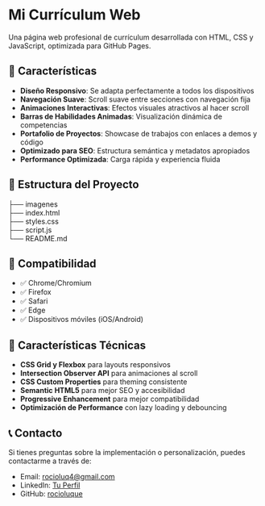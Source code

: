 # Mi Currículum Web

Una página web profesional de currículum desarrollada con HTML, CSS y JavaScript, optimizada para GitHub Pages.

## 🚀 Características

- **Diseño Responsivo**: Se adapta perfectamente a todos los dispositivos
- **Navegación Suave**: Scroll suave entre secciones con navegación fija
- **Animaciones Interactivas**: Efectos visuales atractivos al hacer scroll
- **Barras de Habilidades Animadas**: Visualización dinámica de competencias
- **Portafolio de Proyectos**: Showcase de trabajos con enlaces a demos y código
- **Optimizado para SEO**: Estructura semántica y metadatos apropiados
- **Performance Optimizada**: Carga rápida y experiencia fluida

## 📁 Estructura del Proyecto

├── imagenes
<br>
├── index.html
<br>
├── styles.css
<br>
├── script.js
<br>
└── README.md 

## 📱 Compatibilidad

- ✅ Chrome/Chromium
- ✅ Firefox
- ✅ Safari
- ✅ Edge
- ✅ Dispositivos móviles (iOS/Android)

## 🎨 Características Técnicas

- **CSS Grid y Flexbox** para layouts responsivos
- **Intersection Observer API** para animaciones al scroll
- **CSS Custom Properties** para theming consistente
- **Semantic HTML5** para mejor SEO y accesibilidad
- **Progressive Enhancement** para mejor compatibilidad
- **Optimización de Performance** con lazy loading y debouncing

## 📞 Contacto

Si tienes preguntas sobre la implementación o personalización, puedes contactarme a través de:
- Email: rocioluq4@gmail.com
- LinkedIn: [Tu Perfil](https://www.linkedin.com/in/rocio-luque-valiente-3ab8002b7/)
- GitHub: [rocioluque](https://github.com/rocioluque)
